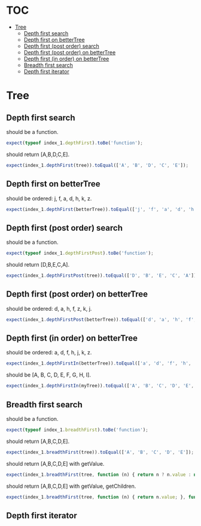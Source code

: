 # TOC
   - [Tree](#tree)
     - [Depth first search](#tree-depth-first-search)
     - [Depth first on betterTree](#tree-depth-first-on-bettertree)
     - [Depth first (post order) search](#tree-depth-first-post-order-search)
     - [Depth first (post order) on betterTree](#tree-depth-first-post-order-on-bettertree)
     - [Depth first (in order) on betterTree](#tree-depth-first-in-order-on-bettertree)
     - [Breadth first search](#tree-breadth-first-search)
     - [Depth first iterator](#tree-depth-first-iterator)
<a name=""></a>
 
<a name="tree"></a>
# Tree
<a name="tree-depth-first-search"></a>
## Depth first search
should be a function.

```js
expect(typeof index_1.depthFirst).toBe('function');
```

should return [A,B,D,C,E].

```js
expect(index_1.depthFirst(tree)).toEqual(['A', 'B', 'D', 'C', 'E']);
```

<a name="tree-depth-first-on-bettertree"></a>
## Depth first on betterTree
should be ordered: j, f, a, d, h, k, z.

```js
expect(index_1.depthFirst(betterTree)).toEqual(['j', 'f', 'a', 'd', 'h', 'k', 'z']);
```

<a name="tree-depth-first-post-order-search"></a>
## Depth first (post order) search
should be a function.

```js
expect(typeof index_1.depthFirstPost).toBe('function');
```

should return [D,B,E,C,A].

```js
expect(index_1.depthFirstPost(tree)).toEqual(['D', 'B', 'E', 'C', 'A']);
```

<a name="tree-depth-first-post-order-on-bettertree"></a>
## Depth first (post order) on betterTree
should be ordered: d, a, h, f, z, k, j.

```js
expect(index_1.depthFirstPost(betterTree)).toEqual(['d', 'a', 'h', 'f', 'z', 'k', 'j']);
```

<a name="tree-depth-first-in-order-on-bettertree"></a>
## Depth first (in order) on betterTree
should be ordered: a, d, f, h, j, k, z.

```js
expect(index_1.depthFirstIn(betterTree)).toEqual(['a', 'd', 'f', 'h', 'j', 'k', 'z']);
```

should be [A, B, C, D, E, F, G, H, I].

```js
expect(index_1.depthFirstIn(myTree)).toEqual(['A', 'B', 'C', 'D', 'E', 'F', 'G', 'H', 'I']);
```

<a name="tree-breadth-first-search"></a>
## Breadth first search
should be a function.

```js
expect(typeof index_1.breadthFirst).toBe('function');
```

should return [A,B,C,D,E].

```js
expect(index_1.breadthFirst(tree)).toEqual(['A', 'B', 'C', 'D', 'E']);
```

should return [A,B,C,D,E] with getValue.

```js
expect(index_1.breadthFirst(tree, function (n) { return n ? n.value : null; })).toEqual(['A', 'B', 'C', 'D', 'E']);
```

should return [A,B,C,D,E] with getValue, getChildren.

```js
expect(index_1.breadthFirst(tree, function (n) { return n.value; }, function (n) { return n.children; })).toEqual(['A', 'B', 'C', 'D', 'E']);
```

<a name="tree-depth-first-iterator"></a>
## Depth first iterator
